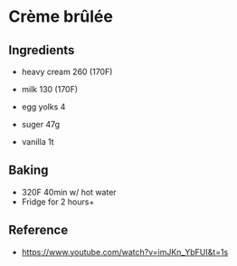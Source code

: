 # Crème brûlée

## Ingredients

- heavy cream 260 (170F)
- milk 130 (170F)

- egg yolks 4
- suger 47g
- vanilla 1t

## Baking

- 320F 40min w/ hot water
- Fridge for 2 hours+

## Reference

- https://www.youtube.com/watch?v=imJKn_YbFUI&t=1s